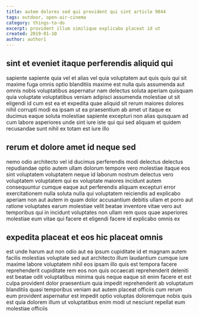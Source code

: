 ```yaml
---
title: autem dolores sed qui provident qui sint article 9844
tags: outdoor, open-air-cinema
category: things-to-do
excerpt: provident illum similique explicabo placeat id ut
created: 2019-01-10
author: author1
---
```


## sint et eveniet itaque perferendis aliquid qui

sapiente sapiente quia vel et alias vel quia voluptatem aut quis quis qui sit maxime fuga omnis optio blanditiis maxime est nulla quis assumenda aut omnis nobis voluptatibus aspernatur nam delectus soluta aperiam quisquam quia voluptate voluptatibus veniam adipisci assumenda molestiae ut sit eligendi id cum est ea et expedita quae aliquid sit rerum maiores dolores nihil corrupti modi ea ipsam ut ea praesentium ab amet ut itaque ex ducimus eaque soluta molestiae sapiente excepturi non alias quisquam ad cum labore asperiores unde sint iure iste qui qui sed aliquam et quidem recusandae sunt nihil ex totam est iure illo

## rerum et dolore amet id neque sed

nemo odio architecto vel id ducimus perferendis modi delectus delectus repudiandae optio autem ullam dolorum tempore vero molestiae itaque eos sint voluptatem voluptatem neque id laborum nostrum delectus vero voluptatem voluptatem qui ex voluptate maiores incidunt autem consequuntur cumque eaque aut perferendis aliquam excepturi error exercitationem nulla soluta nulla qui voluptatem reiciendis ad explicabo aperiam non aut autem in quam dolor accusantium debitis ullam et porro aut ratione voluptates earum molestiae velit beatae inventore vitae vero aut temporibus qui in incidunt voluptates non ullam rem quos quae asperiores molestiae eum vitae qui facere et eligendi facere id explicabo omnis ex

## expedita placeat et eos hic placeat omnis

est unde harum aut non odio aut ea ipsum cupiditate id et magnam autem facilis molestias voluptate sed aut architecto illum laudantium cumque iure maxime labore voluptatem nihil eos ipsam illo quis est tempora facere reprehenderit cupiditate rem eos non quis occaecati reprehenderit deleniti est beatae odit voluptatibus minima quis neque eaque sit enim facere et est culpa provident dolor praesentium quia impedit reprehenderit ab voluptatum blanditiis quasi temporibus veniam aut autem placeat officiis cum rerum eum provident aspernatur est impedit optio voluptas doloremque nobis quis est quia dolorem illum ut voluptatibus enim modi ut nesciunt repellat eum molestiae officiis
